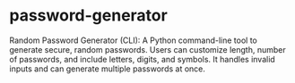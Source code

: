 # password-generator
Random Password Generator (CLI): A Python command-line tool to generate secure, random passwords. Users can customize length, number of passwords, and include letters, digits, and symbols. It handles invalid inputs and can generate multiple passwords at once.
